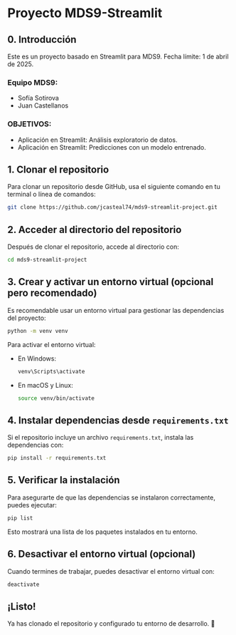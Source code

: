 # Proyecto MDS9-Streamlit

## 0. Introducción  

Este es un proyecto basado en Streamlit para MDS9. Fecha límite: 1 de abril de 2025.

### Equipo MDS9:
- Sofía Sotirova
- Juan Castellanos

### OBJETIVOS:
- Aplicación en Streamlit: Análisis exploratorio de datos.
- Aplicación en Streamlit: Predicciones con un modelo entrenado.

## 1. Clonar el repositorio
Para clonar un repositorio desde GitHub, usa el siguiente comando en tu terminal o línea de comandos:

```bash
git clone https://github.com/jcasteal74/mds9-streamlit-project.git
```


## 2. Acceder al directorio del repositorio

Después de clonar el repositorio, accede al directorio con:

```bash
cd mds9-streamlit-project
```

## 3. Crear y activar un entorno virtual (opcional pero recomendado)
Es recomendable usar un entorno virtual para gestionar las dependencias del proyecto:

```bash
python -m venv venv
```

Para activar el entorno virtual:

- En Windows:
  ```bash
  venv\Scripts\activate
  ```
- En macOS y Linux:
  ```bash
  source venv/bin/activate
  ```

## 4. Instalar dependencias desde `requirements.txt`
Si el repositorio incluye un archivo `requirements.txt`, instala las dependencias con:

```bash
pip install -r requirements.txt
```

## 5. Verificar la instalación
Para asegurarte de que las dependencias se instalaron correctamente, puedes ejecutar:

```bash
pip list
```

Esto mostrará una lista de los paquetes instalados en tu entorno.

## 6. Desactivar el entorno virtual (opcional)
Cuando termines de trabajar, puedes desactivar el entorno virtual con:

```bash
deactivate
```

## ¡Listo!
Ya has clonado el repositorio y configurado tu entorno de desarrollo. 🚀




